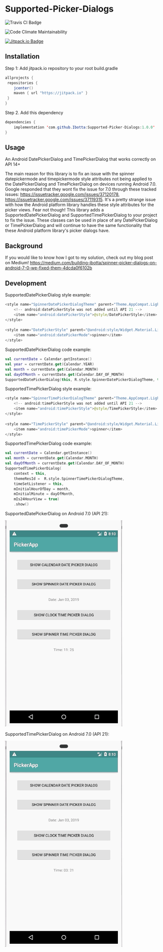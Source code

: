 # Supported-Picker-Dialogs

![Travis CI Badge](https://travis-ci.com/Ibotta/Supported-Picker-Dialogs.svg?token=a1Fz6AJc1ZbpXy1CH2gh&branch=master)

![Code Climate Maintainability](https://api.codeclimate.com/v1/badges/6e38eba221c06f300681/maintainability)

[![Jitpack.io Badge](https://jitpack.io/v/Ibotta/Supported-Picker-Dialogs.svg)](https://jitpack.io/#Ibotta/Supported-Picker-Dialogs)

## Installation
Step 1: Add jitpack.io repository to your root build.gradle
```java
allprojects {
 repositories {
    jcenter()
    maven { url "https://jitpack.io" }
 }
}
```
Step 2. Add this dependency
```java
dependencies {
    implementation 'com.github.Ibotta:Supported-Picker-Dialogs:1.0.0'
}
```

## Usage
An Android DatePickerDialog and TimePickerDialog that works correctly on API 14+

The main reason for this library is to fix an issue with the spinner datepickermode and timepickermode style attributes not being applied to
the DatePickerDialog and TimePickerDialog on devices running Android 7.0. Google responded that they wont fix the issue for 7.0 through these tracked
issues: https://issuetracker.google.com/issues/37120178, https://issuetracker.google.com/issues/37119315.
It's a pretty strange issue with how the Android platform library handles these style attributes for the picker views.
Fear not though! This library adds a SupportedDatePickerDialog and SupportedTimePickerDialog to your project to fix the issue. These classes can be used in place
of any DatePickerDialog or TimePickerDialog and will continue to have the same functionality that these Android platform library's picker dialogs have.

## Background
If you would like to know how I got to my solution, check out my blog post on Medium! https://medium.com/building-ibotta/spinner-picker-dialogs-on-android-7-0-we-fixed-them-4dcda0f6102b

## Development
SupportedDatePickerDialog style example:
```java
<style name="SpinnerDatePickerDialogTheme" parent="Theme.AppCompat.Light.Dialog">
    <!-- android:datePickerStyle was not added until API 21 -->
    <item name="android:datePickerStyle">@style/DatePickerStyle</item>
</style>

<style name="DatePickerStyle" parent="@android:style/Widget.Material.Light.DatePicker">
    <item name="android:datePickerMode">spinner</item>
</style>
```
SupportedDatePickerDialog code example:
```kotlin
val currentDate = Calendar.getInstance()
val year = currentDate.get(Calendar.YEAR)
val month = currentDate.get(Calendar.MONTH)
val dayOfMonth = currentDate.get(Calendar.DAY_OF_MONTH)
SupportedDatePickerDialog(this, R.style.SpinnerDatePickerDialogTheme, this, year, month, dayOfMonth).show()
```

SupportedTimePickerDialog style example:
```java
<style name="SpinnerTimePickerDialogTheme" parent="Theme.AppCompat.Light.Dialog">
    <!-- android:timePickerStyle was not added until API 21 -->
    <item name="android:timePickerStyle">@style/TimePickerStyle</item>
</style>

<style name="TimePickerStyle" parent="@android:style/Widget.Material.Light.TimePicker">
    <item name="android:timePickerMode">spinner</item>
</style>
```
SupportedTimePickerDialog code example:
```kotlin
val currentDate = Calendar.getInstance()
val month = currentDate.get(Calendar.MONTH)
val dayOfMonth = currentDate.get(Calendar.DAY_OF_MONTH)
SupportedTimePickerDialog(
    context = this,
    themeResId =  R.style.SpinnerTimePickerDialogTheme,
    timeSetListener = this,
    mInitialHourOfDay = month,
    mInitialMinute = dayOfMonth,
    mIs24HourView = true)
    .show()
```

SupportedDatePickerDialog on Android 7.0 (API 21):

![Supported Date Picker Dialog](SupportedDatePickerDialog.gif)

SupportedTimePickerDialog on Android 7.0 (API 21):

![Supported Time Picker Dialog](SupportedTimePickerDialog.gif)
